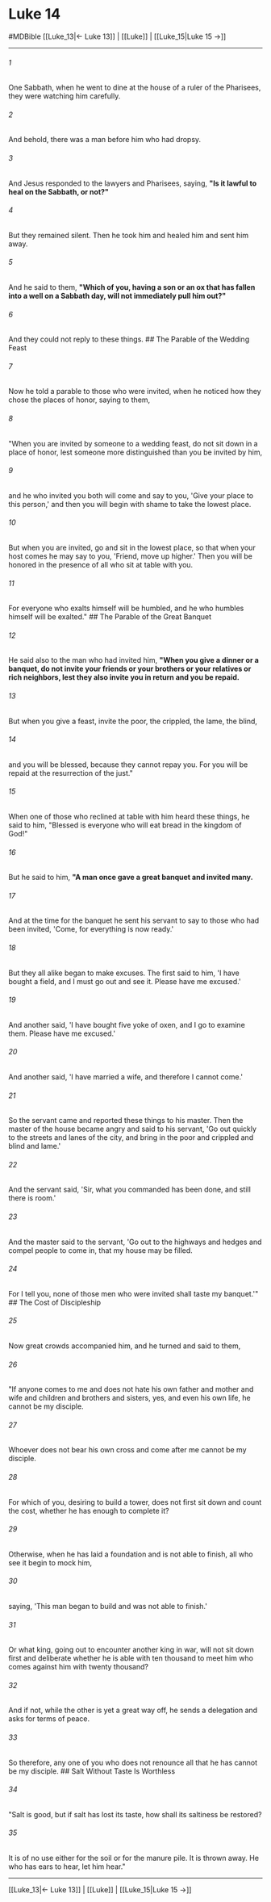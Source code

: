 # Luke 14
#MDBible
[[Luke_13|← Luke 13]] | [[Luke]] | [[Luke_15|Luke 15 →]]

***

###### 1 

One Sabbath, when he went to dine at the house of a ruler of the Pharisees, they were watching him carefully. 

###### 2 

And behold, there was a man before him who had dropsy. 

###### 3 

And Jesus responded to the lawyers and Pharisees, saying, **"Is it lawful to heal on the Sabbath, or not?"** 

###### 4 

But they remained silent. Then he took him and healed him and sent him away. 

###### 5 

And he said to them, **"Which of you, having a son or an ox that has fallen into a well on a Sabbath day, will not immediately pull him out?"** 

###### 6 

And they could not reply to these things. ## The Parable of the Wedding Feast 

###### 7 

Now he told a parable to those who were invited, when he noticed how they chose the places of honor, saying to them, 

###### 8 

"When you are invited by someone to a wedding feast, do not sit down in a place of honor, lest someone more distinguished than you be invited by him, 

###### 9 

and he who invited you both will come and say to you, 'Give your place to this person,' and then you will begin with shame to take the lowest place. 

###### 10 

But when you are invited, go and sit in the lowest place, so that when your host comes he may say to you, 'Friend, move up higher.' Then you will be honored in the presence of all who sit at table with you. 

###### 11 

For everyone who exalts himself will be humbled, and he who humbles himself will be exalted." ## The Parable of the Great Banquet 

###### 12 

He said also to the man who had invited him, **"When you give a dinner or a banquet, do not invite your friends or your brothers or your relatives or rich neighbors, lest they also invite you in return and you be repaid.** 

###### 13 

But when you give a feast, invite the poor, the crippled, the lame, the blind, 

###### 14 

and you will be blessed, because they cannot repay you. For you will be repaid at the resurrection of the just." 

###### 15 

When one of those who reclined at table with him heard these things, he said to him, "Blessed is everyone who will eat bread in the kingdom of God!" 

###### 16 

But he said to him, **"A man once gave a great banquet and invited many.** 

###### 17 

And at the time for the banquet he sent his servant to say to those who had been invited, 'Come, for everything is now ready.' 

###### 18 

But they all alike began to make excuses. The first said to him, 'I have bought a field, and I must go out and see it. Please have me excused.' 

###### 19 

And another said, 'I have bought five yoke of oxen, and I go to examine them. Please have me excused.' 

###### 20 

And another said, 'I have married a wife, and therefore I cannot come.' 

###### 21 

So the servant came and reported these things to his master. Then the master of the house became angry and said to his servant, 'Go out quickly to the streets and lanes of the city, and bring in the poor and crippled and blind and lame.' 

###### 22 

And the servant said, 'Sir, what you commanded has been done, and still there is room.' 

###### 23 

And the master said to the servant, 'Go out to the highways and hedges and compel people to come in, that my house may be filled. 

###### 24 

For I tell you, none of those men who were invited shall taste my banquet.'" ## The Cost of Discipleship 

###### 25 

Now great crowds accompanied him, and he turned and said to them, 

###### 26 

"If anyone comes to me and does not hate his own father and mother and wife and children and brothers and sisters, yes, and even his own life, he cannot be my disciple. 

###### 27 

Whoever does not bear his own cross and come after me cannot be my disciple. 

###### 28 

For which of you, desiring to build a tower, does not first sit down and count the cost, whether he has enough to complete it? 

###### 29 

Otherwise, when he has laid a foundation and is not able to finish, all who see it begin to mock him, 

###### 30 

saying, 'This man began to build and was not able to finish.' 

###### 31 

Or what king, going out to encounter another king in war, will not sit down first and deliberate whether he is able with ten thousand to meet him who comes against him with twenty thousand? 

###### 32 

And if not, while the other is yet a great way off, he sends a delegation and asks for terms of peace. 

###### 33 

So therefore, any one of you who does not renounce all that he has cannot be my disciple. ## Salt Without Taste Is Worthless 

###### 34 

"Salt is good, but if salt has lost its taste, how shall its saltiness be restored? 

###### 35 

It is of no use either for the soil or for the manure pile. It is thrown away. He who has ears to hear, let him hear." 

***

[[Luke_13|← Luke 13]] | [[Luke]] | [[Luke_15|Luke 15 →]]
